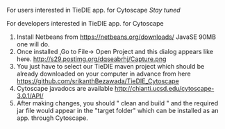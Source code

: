 For users interested in TieDIE app. for Cytoscape
*Stay tuned*

For developers interested in TieDIE app. for Cytoscape

1. Install Netbeans from   https://netbeans.org/downloads/  JavaSE 90MB one will do.
2. Once installed ,Go to  File-> Open Project and this dialog appears like here. http://s29.postimg.org/dqseabrhj/Capture.png
3. You just have to select our TieDIE maven project which should be already downloaded on your computer in advance from here   https://github.com/srikanthBezawada/TieDIE_Cytoscape
4. Cytoscape javadocs are available  http://chianti.ucsd.edu/cytoscape-3.0.1/API/
5. After making changes, you should " clean and build " and the required jar file would appear in the "target folder"
which can be installed as an app. through Cytoscape.
